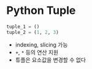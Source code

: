 # Python Tuple
```py
tuple_1 = ()
tuple_2 = (1, 2, 3)
```

* indexing, slicing 가능
* `+`, `*` 등의 연산 지원
* 튜플은 요소값을 변경할 수 없다
